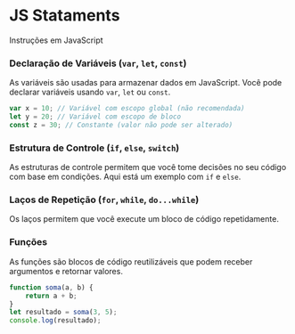 # JS Stataments 

Instruções em JavaScript

### Declaração de Variáveis (`var`, `let`, `const`)
As variáveis são usadas para armazenar dados em JavaScript. Você pode declarar variáveis usando `var`, `let` ou `const`.

```js
var x = 10; // Variável com escopo global (não recomendada)
let y = 20; // Variável com escopo de bloco
const z = 30; // Constante (valor não pode ser alterado)
```

### Estrutura de Controle (`if`, `else`, `switch`)
As estruturas de controle permitem que você tome decisões no seu código com base em condições. Aqui está um exemplo com `if` e `else`.

### Laços de Repetição (`for`, `while`, `do...while`)
Os laços permitem que você execute um bloco de código repetidamente.

### Funções
As funções são blocos de código reutilizáveis que podem receber argumentos e retornar valores.

```js
function soma(a, b) {
	return a + b;
}
let resultado = soma(3, 5);
console.log(resultado);
```

